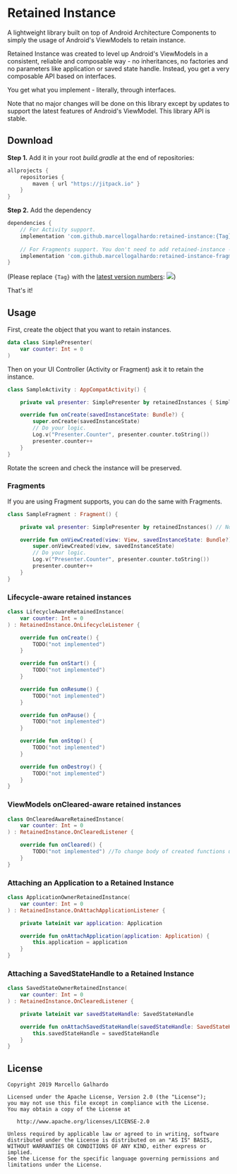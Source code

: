 # Retained Instance

A lightweight library built on top of Android Architecture Components to simply the usage of
Android's ViewModels to retain instance.

Retained Instance was created to level up Android's ViewModels in a consistent, reliable
and composable way - no inheritances, no factories and no parameters like application 
or saved state handle. Instead, you get a very composable API based on interfaces.

You get what you implement - literally, through interfaces.

Note that no major changes will be done on this library except by updates to support the latest
features of Android's ViewModel. This library API is stable.

## Download

**Step 1.** Add it in your root *build.gradle* at the end of repositories:
```gradle
allprojects {
	repositories {
		maven { url "https://jitpack.io" }
	}
}
```

**Step 2.** Add the dependency
```gradle
dependencies {
    // For Activity support.
	implementation 'com.github.marcellogalhardo:retained-instance:{Tag}'
	
	// For Fragments support. You don't need to add retained-instance - we included for you!
	implementation 'com.github.marcellogalhardo:retained-instance-fragment:{Tag}'
}
```
(Please replace `{Tag}` with the [latest version numbers](https://github.com/marcellogalhardo/retained-instance/releases): [![](https://jitpack.io/v/marcellogalhardo/retained-instance.svg)](https://jitpack.io/#marcellogalhardo/retained-instance))

That's it!

## Usage

First, create the object that you want to retain instances.

```kotlin
data class SimplePresenter(
    var counter: Int = 0
)
```

Then on your UI Controller (Activity or Fragment) ask it to retain the instance.

```kotlin
class SampleActivity : AppCompatActivity() {

    private val presenter: SimplePresenter by retainedInstances { SimplePresenter(counter = 5) }

    override fun onCreate(savedInstanceState: Bundle?) {
        super.onCreate(savedInstanceState)
        // Do your logic.
        Log.v("Presenter.Counter", presenter.counter.toString())
        presenter.counter++
    }
}
```

Rotate the screen and check the instance will be preserved.

### Fragments

If you are using Fragment supports, you can do the same with Fragments.
```kotlin
class SampleFragment : Fragment() {

    private val presenter: SimplePresenter by retainedInstances() // No-args constructor used.

    override fun onViewCreated(view: View, savedInstanceState: Bundle?) {
        super.onViewCreated(view, savedInstanceState)
        // Do your logic.
        Log.v("Presenter.Counter", presenter.counter.toString())
        presenter.counter++
    }
}
```

### Lifecycle-aware retained instances

```kotlin
class LifecycleAwareRetainedInstance(
    var counter: Int = 0
) : RetainedInstance.OnLifecycleListener {

    override fun onCreate() {
        TODO("not implemented")
    }

    override fun onStart() {
        TODO("not implemented")
    }

    override fun onResume() {
        TODO("not implemented")
    }

    override fun onPause() {
        TODO("not implemented")
    }

    override fun onStop() {
        TODO("not implemented")
    }

    override fun onDestroy() {
        TODO("not implemented")
    }
}
```

### ViewModels onCleared-aware retained instances

```kotlin
class OnClearedAwareRetainedInstance(
    var counter: Int = 0
) : RetainedInstance.OnClearedListener {

    override fun onCleared() {
        TODO("not implemented") //To change body of created functions use File | Settings | File Templates.
    }
}
```

### Attaching an Application to a Retained Instance

```kotlin
class ApplicationOwnerRetainedInstance(
    var counter: Int = 0
) : RetainedInstance.OnAttachApplicationListener {

    private lateinit var application: Application

    override fun onAttachApplication(application: Application) {
        this.application = application
    }
}
```

### Attaching a SavedStateHandle to a Retained Instance

```kotlin
class SavedStateOwnerRetainedInstance(
    var counter: Int = 0
) : RetainedInstance.OnClearedListener {

    private lateinit var savedStateHandle: SavedStateHandle

    override fun onAttachSavedStateHandle(savedStateHandle: SavedStateHandle) {
        this.savedStateHandle = savedStateHandle
    }
}
```

License
-------

    Copyright 2019 Marcello Galhardo

    Licensed under the Apache License, Version 2.0 (the "License");
    you may not use this file except in compliance with the License.
    You may obtain a copy of the License at

       http://www.apache.org/licenses/LICENSE-2.0

    Unless required by applicable law or agreed to in writing, software
    distributed under the License is distributed on an "AS IS" BASIS,
    WITHOUT WARRANTIES OR CONDITIONS OF ANY KIND, either express or implied.
    See the License for the specific language governing permissions and
    limitations under the License.